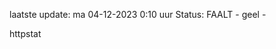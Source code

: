 laatste update: 
ma 04-12-2023  0:10   uur 
Status: FAALT - geel - 
<div class="service Y">httpstat</div>